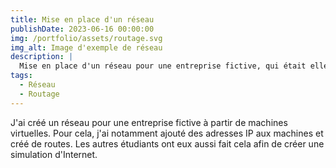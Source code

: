 ```yaml
---
title: Mise en place d'un réseau
publishDate: 2023-06-16 00:00:00
img: /portfolio/assets/routage.svg
img_alt: Image d'exemple de réseau
description: |
  Mise en place d'un réseau pour une entreprise fictive, qui était elle-même connectée à d'autres réseaux d'entreprises.
tags:
  - Réseau
  - Routage
---
```


J'ai créé un réseau pour une entreprise fictive à partir de machines virtuelles. Pour cela, j'ai notamment ajouté des adresses IP aux machines et créé de routes. Les autres étudiants ont eux aussi fait cela afin de créer une simulation d'Internet.